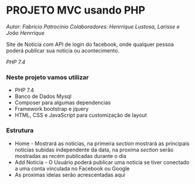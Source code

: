 # PROJETO MVC usando PHP

*Autor: Fabricio Patrocinio*
*Colaboradores: Henrrique Lustosa, Larisse e João Henrrique*

Site de Noticia com API de login do facebook, onde qualquer pessoa poderá publicar sua noticia ou acontecimento.

*PHP 7.4*

### Neste projeto vamos utilizar
 * PHP 7.4
 * Banco de Dados Mysql
 * Composer para algumas dependencias
 * Framework bootstrap e jquery
 * HTML, CSS e JavaScript para customização de layout

### Estrutura
 * Home - Mostrará as noticias, na primeira _section_ mostrará as principais noticias subidas independente da data, na proxima _section_ serão mostradas as recém publicadas durante o dia
 * Add Noticia - O Usuário poderá publicar uma noticia se tiver conectado a uma conta vinculada no Facebook ou Google
 * As proximas ideias serão acrescentadas aqui